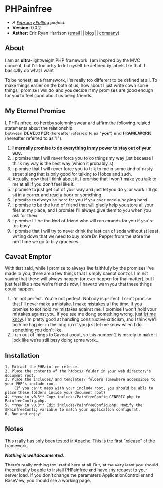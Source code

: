 PHPainfree 
==========
+ *A [February Falling](http://februaryfalling.com) project.*
+ **Version:** 0.3.2
+ **Auther:** Eric Ryan Harrison ([email](me@ericharrison.info) || [blog](http://ericharrison.info) || [company](http://februaryfalling.com))

About
-----

I am an **ultra**-lightweight PHP framework. I am inspired by the MVC concept, 
but I'm too artsy to let myself be defined by labels like that. I basically 
do what I want. 

To be honest, as a framework, I'm really too different to be defined at all. 
To make things easier on the both of us, how about I just write down some 
things I promise I will do, and you decide if my promises are good enough for 
you to feel good about us being friends.

My Eternal Promise
------------------

I, PHPainfree, do hereby solemnly swear and affirm the following related statements about the relationship  
between **DEVELOPER** (hereafter referred to as "**you**") and **FRAMEWORK** (hereafter referred to as "**I**"). 

1. **I eternally promise to do everything in my power to stay out of your way.** 
2. I promise that I will never force you to do things my way just because I think my way is the best way (which it probably is).
3. I promise that I will never force you to talk to me in some kind of nasty street slang that is only good for talking to Hobos and such. 
4. Actually, now that I think about it, I promise that I won't make you talk to me at all if you don't feel like it. 
5. I promise to just get out of your way and just let you do your work. I'll go sit in a corner and read a book or something.
6. I promise to always be here for you if you ever need a helping hand.
7. I promise to be the kind of friend that will gladly help you store all your files at 
my place, and I promise I'll always give them to you when you ask for them.
8. I promise I'll be the kind of friend who will run errands for you if you're too busy.
9. I promise that I will try to never drink the last can of soda without at least writing 
down that we need to buy more Dr. Pepper from the store the next time we go to buy groceries. 

Caveat Emptor
-------------

With that said, while I promise to always live faithfully by the promises I've made 
to you, there are a few things that I simply cannot control. I'm not saying that 
these will always happen (or ever happen for that matter), but I just feel like 
since we're friends now, I have to warn you that these things could happen.

1. I'm not perfect. You're not perfect. Nobody is perfect. I can't promise that 
I'll never make a mistake. I make mistakes all the time. If you promise to not 
hold my mistakes against me, I promise I won't hold your mistakes against you. 
If you see me doing something wrong, just [let me know](http://github.com/blister/PHPainfree/issues). 
I'm pretty good at handling constructive criticism, and I think we'll both be 
happier in the long run if you just let me know when I do something you don't like.
2. I ran out of things to Caveat about, so this number 2 is merely to make it look 
like we're still busy doing some work...
	
Installation
------------

	1. Extract the PHPainfree release.
	2. Place the contents of the htdocs/ folder in your web directory's document root.
	3. Place the includes/ and templates/ folders somewhere accessible to your PHP's include root.
		(If you can't mess with your include root, you should be able to place these folders inside your document root)
	4. **new in v0.3** Copy includes/PainfreeConfig-GENERIC.php to PainfreeConfig.php.
	5. **new in v0.3** Edit includes/PainfreeConfig.php. Modify the $PainfreeConfig variable to match your application configurat.
	6. Run and enjoy!
	
Notes
-----

This really has only been tested in Apache. This is the first "release" of the framework. 

***Nothing is well documented.***

There's really nothing too useful here at all. But, at the very least you should 
theoretically be able to install PHPainfree and have any request to your server 
load. If you don't change the parameters ApplicationController and BaseView, 
you should see a working page.

